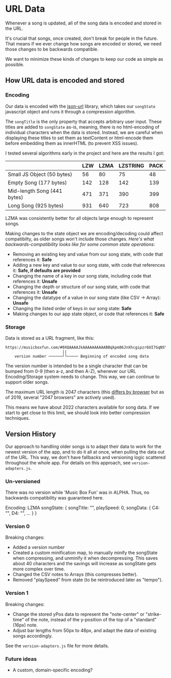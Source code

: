 # URL Data

Whenever a song is updated, all of the song data is encoded and stored in the URL.

It's crucial that songs, once created, don't break for people in the future. That means if we ever change how songs are encoded or stored, we need those changes to be backwards compatible.

We want to minimize these kinds of changes to keep our code as simple as possible.

## How URL data is encoded and stored

### Encoding
Our data is encoded with the [json-url](https://github.com/masotime/json-url) library, which takes our `songState` javascript object and runs it through a compression algorithm.

The `songTitle` is the only property that accepts arbitrary user input. These titles are added to `songState` as-is, meaning, there is no html-encoding of individual characters when the data is stored. Instead, we are careful when displaying these titles to set them as textContent or html-encode them before embedding them as innerHTML (to prevent XSS issues).

I tested several algorithms early in the project and here are the results I got:

|                             | LZW | LZMA | LZSTRING | PACK |
|-----------------------------|-----|------|----------|------|
| Small JS Object (50 bytes)  | 56  | 80   | 75       | 48   |
| Empty Song (177 bytes)      | 142 | 128  | 142      | 139  |
| Mid-length Song (441 bytes) | 471 | 371  | 390      | 399  |
| Long Song (925 bytes)       | 931 | 640  | 723      | 808  |

LZMA was consistently better for all objects large enough to represent songs.

Making changes to the state object we are encoding/decoding could affect compatibilty, as older songs won't include those changes. *Here's what backwards-compatibility looks like for some common state operations*:

- Removing an existing key and value from our song state, with code that references it: **Safe**
- Adding a new key and value to our song state, with code that references it: **Safe, if defaults are provided**
- Changing the name of a key in our song state, including code that references it: **Unsafe**
- Changing the depth or structure of our song state, with code that references it: **Unsafe**
- Changing the datatype of a value in our song state (like CSV -> Array): **Unsafe**
- Changing the listed order of keys in our song state: **Safe**
- Making changes to our app state object, or code that references it: **Safe**

### Storage

Data is stored as a URL fragment, like this:
```
https://musicboxfun.com/#0XQAAAAJkAAAAAAAAAABBqkpm86JnXhcgipzr6UI7GqNSYF...
                         ||
    version number ──────┘└───── Beginning of encoded song data
```

The version number is intended to be a single character that can be bumped from 0-9 (then a-z, and then A-Z), whenever our URL Encoding/Storage system needs to change. This way, we can continue to support older songs.

The maximum URL length is 2047 characters (this [differs by browser](https://stackoverflow.com/a/11551718/1154642) but as of 2019, several "2047 browsers" are actively used).

This means we have about 2022 characters available for song data. If we start to get close to this limit, we should look into better compression techniques.

## Version History

Our approach to handling older songs is to adapt their data to work for the newest version of the app, and to do it all at once, when pulling the data out of the URL. This way, we don't have fallbacks and versioning logic scattered throughout the whole app. For details on this approach, see `version-adapters.js`.

### Un-versioned

There was no version while 'Music Box Fun' was in ALPHA. Thus, no backwards compatibility was guaranteed here.

Encoding: LZMA
songState: {
  songTitle: "",
  playSpeed: 0,
  songData: {
    C4: "",
    D4: "",
    ...
  }
}

### Version 0

Breaking changes:
- Added a version number
- Created a custom minification map, to manually minify the songState when compressing, and unminify it when decompressing. This saves about 40 characters and the savings will increase as songState gets more complex over time.
- Changed the CSV notes to Arrays (this compresses better).
- Removed "playSpeed" from state (to be reintroduced later as "tempo").

### Version 1

Breaking changes:
- Change the stored yPos data to represent the "note-center" or "strike-time" of the note, instead of the y-position of the top of a "standard" (16px) note.
- Adjust bar lengths from 50px to 48px, and adapt the data of existing songs accordingly.

See the `version-adapters.js` file for more details.

### Future ideas
- A custom, domain-specific encoding?
